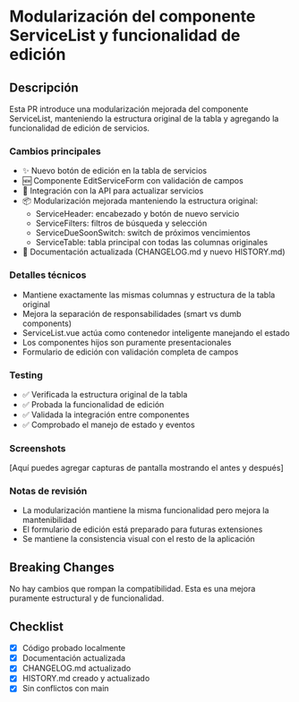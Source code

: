 # Modularización del componente ServiceList y funcionalidad de edición

## Descripción
Esta PR introduce una modularización mejorada del componente ServiceList, manteniendo la estructura original de la tabla y agregando la funcionalidad de edición de servicios.

### Cambios principales
- ✨ Nuevo botón de edición en la tabla de servicios
- 🆕 Componente EditServiceForm con validación de campos
- 🔄 Integración con la API para actualizar servicios
- 📦 Modularización mejorada manteniendo la estructura original:
  - ServiceHeader: encabezado y botón de nuevo servicio
  - ServiceFilters: filtros de búsqueda y selección
  - ServiceDueSoonSwitch: switch de próximos vencimientos
  - ServiceTable: tabla principal con todas las columnas originales
- 📝 Documentación actualizada (CHANGELOG.md y nuevo HISTORY.md)

### Detalles técnicos
- Mantiene exactamente las mismas columnas y estructura de la tabla original
- Mejora la separación de responsabilidades (smart vs dumb components)
- ServiceList.vue actúa como contenedor inteligente manejando el estado
- Los componentes hijos son puramente presentacionales
- Formulario de edición con validación completa de campos

### Testing
- ✅ Verificada la estructura original de la tabla
- ✅ Probada la funcionalidad de edición
- ✅ Validada la integración entre componentes
- ✅ Comprobado el manejo de estado y eventos

### Screenshots
[Aquí puedes agregar capturas de pantalla mostrando el antes y después]

### Notas de revisión
- La modularización mantiene la misma funcionalidad pero mejora la mantenibilidad
- El formulario de edición está preparado para futuras extensiones
- Se mantiene la consistencia visual con el resto de la aplicación

## Breaking Changes
No hay cambios que rompan la compatibilidad. Esta es una mejora puramente estructural y de funcionalidad.

## Checklist
- [x] Código probado localmente
- [x] Documentación actualizada
- [x] CHANGELOG.md actualizado
- [x] HISTORY.md creado y actualizado
- [x] Sin conflictos con main
